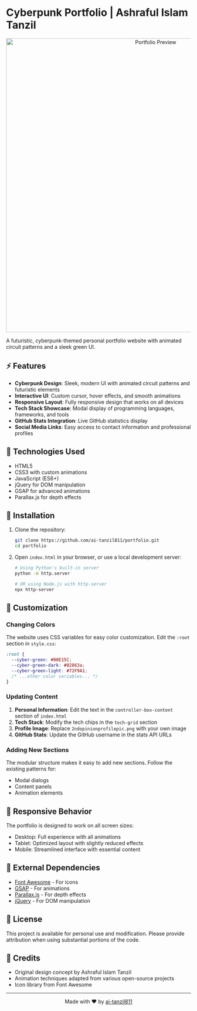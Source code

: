 # Cyberpunk Portfolio | Ashraful Islam Tanzil

<p align="center">
  <img src="screenshots/preview.png" alt="Portfolio Preview" width="800">
</p>

A futuristic, cyberpunk-themed personal portfolio website with animated circuit patterns and a sleek green UI.

## ⚡️ Features

- **Cyberpunk Design**: Sleek, modern UI with animated circuit patterns and futuristic elements
- **Interactive UI**: Custom cursor, hover effects, and smooth animations
- **Responsive Layout**: Fully responsive design that works on all devices
- **Tech Stack Showcase**: Modal display of programming languages, frameworks, and tools
- **GitHub Stats Integration**: Live GitHub statistics display
- **Social Media Links**: Easy access to contact information and professional profiles

## 🚀 Technologies Used

- HTML5
- CSS3 with custom animations
- JavaScript (ES6+)
- jQuery for DOM manipulation
- GSAP for advanced animations
- Parallax.js for depth effects

## 🔧 Installation

1. Clone the repository:
   ```bash
   git clone https://github.com/ai-tanzil811/portfolio.git
   cd portfolio
   ```

2. Open `index.html` in your browser, or use a local development server:
   ```bash
   # Using Python's built-in server
   python -m http.server

   # OR using Node.js with http-server
   npx http-server
   ```

## 🎨 Customization

### Changing Colors

The website uses CSS variables for easy color customization. Edit the `:root` section in `style.css`:

```css
:root { 
  --cyber-green: #00E15C;
  --cyber-green-dark: #02863a;
  --cyber-green-light: #72F9A1;
  /* ...other color variables... */
}
```

### Updating Content

1. **Personal Information**: Edit the text in the `controller-box-content` section of `index.html`
2. **Tech Stack**: Modify the tech chips in the `tech-grid` section
3. **Profile Image**: Replace `2ndopinionprofilepic.png` with your own image
4. **GitHub Stats**: Update the GitHub username in the stats API URLs

### Adding New Sections

The modular structure makes it easy to add new sections. Follow the existing patterns for:
- Modal dialogs
- Content panels
- Animation elements

## 📱 Responsive Behavior

The portfolio is designed to work on all screen sizes:
- Desktop: Full experience with all animations
- Tablet: Optimized layout with slightly reduced effects
- Mobile: Streamlined interface with essential content

## 🔌 External Dependencies

- [Font Awesome](https://fontawesome.com/) - For icons
- [GSAP](https://greensock.com/gsap/) - For animations
- [Parallax.js](https://matthew.wagerfield.com/parallax/) - For depth effects
- [jQuery](https://jquery.com/) - For DOM manipulation

## 📝 License

This project is available for personal use and modification. Please provide attribution when using substantial portions of the code.

## 🙏 Credits

- Original design concept by Ashraful Islam Tanzil
- Animation techniques adapted from various open-source projects
- Icon library from Font Awesome

---

<p align="center">
  Made with ❤️ by <a href="https://github.com/ai-tanzil811">ai-tanzil811</a>
</p>
